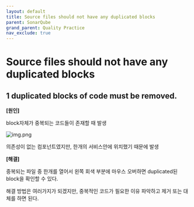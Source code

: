```yaml
---
layout: default
title: Source files should not have any duplicated blocks
parent: SonarQube
grand_parent: Quality Practice
nav_exclude: true
---
```


# Source files should not have any duplicated blocks

## **1 duplicated blocks of code must be removed.**

**[원인]**

block자체가 중복되는 코드들이 존재할 때 발생

![img.png](../img/img.png)

의존성이 없는 컴포넌트였지만, 한개의 서비스안에 위치했기 때문에 발생

**[해결]**

중복되는 파일 중 한개를 열어서 왼쪽 회색 부분에 마우스 오버하면 duplicated된 block을 확인할 수 있다.

해결 방법은 여러가지가 되겠지만, 중복적인 코드가 필요한 이유 파악하고 제거 또는 대체를 하면 된다.